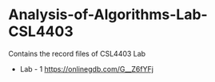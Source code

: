 # Analysis-of-Algorithms-Lab-CSL4403
Contains the record files of CSL4403 Lab

- Lab - 1 <https://onlinegdb.com/G__Z6fYFj>
